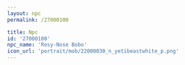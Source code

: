 ```yaml
---
layout: npc
permalink: /27000100

title: Npc
id: '27000100'
npc_name: 'Rosy-Nose Bobo'
icon_url: 'portrait/mob/22000030_n_yetibeastwhite_p.png'
---
```

